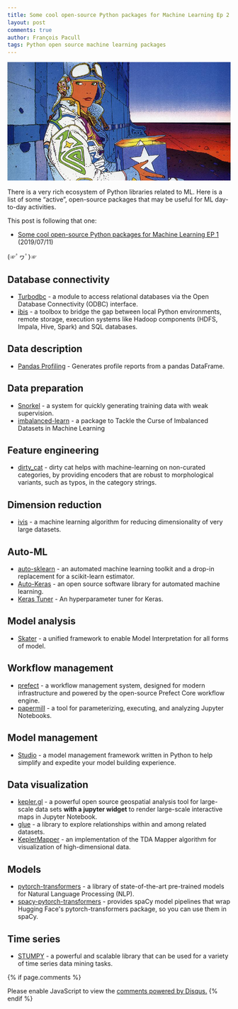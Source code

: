 ```yaml
---
title: Some cool open-source Python packages for Machine Learning Ep 2
layout: post
comments: true
author: François Pacull
tags: Python open source machine learning packages
---
```


<p align="center">
  <img width="600" src="/img/2019-08-08_01/moebius.jpg" alt="Moebius">
</p>

There is a very rich ecosystem of Python libraries related to ML. Here is a list of some “active”, open-source packages that may be useful for ML day-to-day activities.

This post is following that one:

* [Some cool open-source Python packages for Machine Learning EP 1](https://aetperf.github.io/2019/07/11/Some-cool-open-source-Python-packages-for-Machine-Learning.html) (2019/07/11)

(☞ﾟヮﾟ)☞

## Database connectivity

* [Turbodbc](https://github.com/blue-yonder/turbodbc) - a module to access relational databases via the Open Database Connectivity (ODBC) interface.  
* [ibis](https://github.com/ibis-project/ibis) - a toolbox to bridge the gap between local Python environments, remote storage, execution systems like Hadoop components (HDFS, Impala, Hive, Spark) and SQL databases. 

## Data description

* [Pandas Profiling](https://github.com/pandas-profiling/pandas-profiling) - Generates profile reports from a pandas DataFrame.

## Data preparation

* [Snorkel](https://github.com/HazyResearch/snorkel) - a system for quickly generating training data with weak supervision.  
* [imbalanced-learn](https://github.com/scikit-learn-contrib/imbalanced-learn) - a package to Tackle the Curse of Imbalanced Datasets in Machine Learning

## Feature engineering

* [dirty_cat](https://github.com/dirty-cat/dirty_cat/) - dirty cat helps with machine-learning on non-curated categories, by providing encoders that are robust to morphological variants, such as typos, in the category strings.

## Dimension reduction

* [ivis](https://github.com/beringresearch/ivis) - a machine learning algorithm for reducing dimensionality of very large datasets. 

## Auto-ML

* [auto-sklearn](https://github.com/automl/auto-sklearn) - an automated machine learning toolkit and a drop-in replacement for a scikit-learn estimator.
* [Auto-Keras](https://github.com/keras-team/autokeras) - an open source software library for automated machine learning.  
* [Keras Tuner](https://github.com/keras-team/keras-tuner) - An hyperparameter tuner for Keras.

## Model analysis

* [Skater](https://github.com/oracle/Skater) - a unified framework to enable Model Interpretation for all forms of model.

## Workflow management

* [prefect](https://github.com/PrefectHQ/prefect) - a workflow management system, designed for modern infrastructure and powered by the open-source Prefect Core workflow engine. 
* [papermill](https://github.com/nteract/papermill) - a tool for parameterizing, executing, and analyzing Jupyter Notebooks.

## Model management

* [Studio](https://github.com/studioml/studio) - a model management framework written in Python to help simplify and expedite your model building experience. 

## Data visualization

* [kepler.gl](https://github.com/keplergl/kepler.gl) - a powerful open source geospatial analysis tool for large-scale data sets **with a jupyter widget** to render large-scale interactive maps in Jupyter Notebook.  
* [glue](https://glueviz.org/) - a library to explore relationships within and among related datasets.
* [KeplerMapper](https://github.com/scikit-tda/kepler-mapper) - an implementation of the TDA Mapper algorithm for visualization of high-dimensional data.

## Models

* [pytorch-transformers](https://github.com/huggingface/pytorch-transformers) - a library of state-of-the-art pre-trained models for Natural Language Processing (NLP).  
* [spacy-pytorch-transformers](https://github.com/explosion/spacy-pytorch-transformers) - provides spaCy model pipelines that wrap Hugging Face's pytorch-transformers package, so you can use them in spaCy.

## Time series

* [STUMPY](https://github.com/TDAmeritrade/stumpy) - a powerful and scalable library that can be used for a variety of time series data mining tasks.


{% if page.comments %}
<div id="disqus_thread"></div>
<script>

/**
*  RECOMMENDED CONFIGURATION VARIABLES: EDIT AND UNCOMMENT THE SECTION BELOW TO INSERT DYNAMIC VALUES FROM YOUR PLATFORM OR CMS.
*  LEARN WHY DEFINING THESE VARIABLES IS IMPORTANT: https://disqus.com/admin/universalcode/#configuration-variables*/
/*
var disqus_config = function () {
this.page.url = PAGE_URL;  // Replace PAGE_URL with your page's canonical URL variable
this.page.identifier = PAGE_IDENTIFIER; // Replace PAGE_IDENTIFIER with your page's unique identifier variable
};
*/
(function() { // DON'T EDIT BELOW THIS LINE
var d = document, s = d.createElement('script');
s.src = 'https://aetperf-github-io-1.disqus.com/embed.js';
s.setAttribute('data-timestamp', +new Date());
(d.head || d.body).appendChild(s);
})();
</script>
<noscript>Please enable JavaScript to view the <a href="https://disqus.com/?ref_noscript">comments powered by Disqus.</a></noscript>
{% endif %}